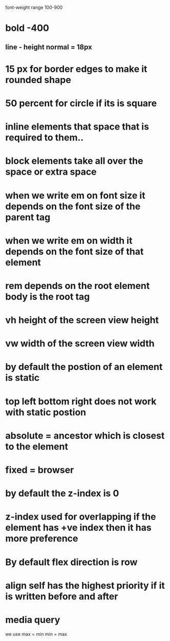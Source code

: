 font-weight range
100-900
<h1>bold -400</h1>
<h2>line - height normal = 18px</h2>

# 15 px for border edges to make it rounded shape
# 50 percent for circle if its is square 

# inline elements that space that is required to them..

# block elements take all over the space or extra space 


# when we write em on font size it depends on the font size of the parent  tag

# when we write em on width it depends on the font size of that element 

# rem depends on the root element body is the root tag 

# vh height of the screen view height

# vw width of the screen view width

# by default the postion of an element is static

# top left bottom right does not work with static postion


# absolute = ancestor which is closest to the element 


# fixed = browser


# by default the z-index is 0


# z-index used for overlapping if the element has +ve index then it has more preference


# By default flex direction is row 


# align self has the highest priority if it is written before and after 

# media query 
  we use max = min
  min = max